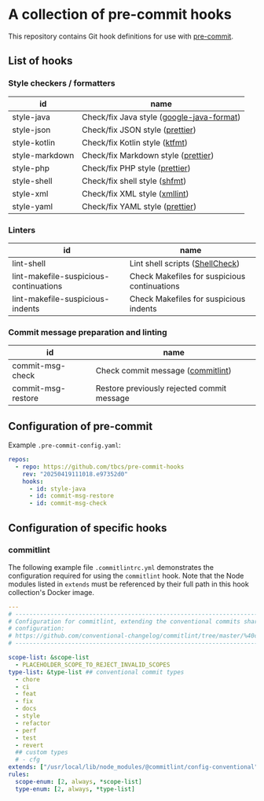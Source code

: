 # A collection of pre-commit hooks

This repository contains Git hook definitions for use with
[pre-commit](http://pre-commit.com/).

## List of hooks

### Style checkers / formatters

| id             | name                                                                                      |
| -------------- | ----------------------------------------------------------------------------------------- |
| style-java     | Check/fix Java style ([google-java-format](https://github.com/google/google-java-format)) |
| style-json     | Check/fix JSON style ([prettier](https://github.com/prettier/prettier))                   |
| style-kotlin   | Check/fix Kotlin style ([ktfmt](https://github.com/facebook/ktfmt))                       |
| style-markdown | Check/fix Markdown style ([prettier](https://github.com/prettier/prettier))               |
| style-php      | Check/fix PHP style ([prettier](https://github.com/prettier/plugin-php))                  |
| style-shell    | Check/fix shell style ([shfmt](https://github.com/mvdan/sh))                              |
| style-xml      | Check/fix XML style ([xmllint](http://xmlsoft.org/xmllint.html))                          |
| style-yaml     | Check/fix YAML style ([prettier](https://github.com/prettier/prettier))                   |

### Linters

| id                                     | name                                                          |
| -------------------------------------- | ------------------------------------------------------------- |
| lint-shell                             | Lint shell scripts ([ShellCheck](https://www.shellcheck.net)) |
| lint-makefile-suspicious-continuations | Check Makefiles for suspicious continuations                  |
| lint-makefile-suspicious-indents       | Check Makefiles for suspicious indents                        |

### Commit message preparation and linting

| id                 | name                                                                                      |
| ------------------ | ----------------------------------------------------------------------------------------- |
| commit-msg-check   | Check commit message ([commitlint](https://github.com/conventional-changelog/commitlint)) |
| commit-msg-restore | Restore previously rejected commit message                                                |

## Configuration of pre-commit

Example `.pre-commit-config.yaml`:

```yaml
repos:
  - repo: https://github.com/tbcs/pre-commit-hooks
    rev: "20250419111018.e97352d0"
    hooks:
      - id: style-java
      - id: commit-msg-restore
      - id: commit-msg-check
```

## Configuration of specific hooks

### commitlint

The following example file `.commitlintrc.yml` demonstrates the configuration
required for using the `commitlint` hook. Note that the Node modules listed in
`extends` must be referenced by their full path in this hook collection's Docker
image.

```yaml
---
# ------------------------------------------------------------------------------
# Configuration for commitlint, extending the conventional commits shared
# configuration:
# https://github.com/conventional-changelog/commitlint/tree/master/%40commitlint/config-conventional
# ------------------------------------------------------------------------------

scope-list: &scope-list
  - PLACEHOLDER_SCOPE_TO_REJECT_INVALID_SCOPES
type-list: &type-list ## conventional commit types
  - chore
  - ci
  - feat
  - fix
  - docs
  - style
  - refactor
  - perf
  - test
  - revert
  ## custom types
  # - cfg
extends: ["/usr/local/lib/node_modules/@commitlint/config-conventional"]
rules:
  scope-enum: [2, always, *scope-list]
  type-enum: [2, always, *type-list]
```
